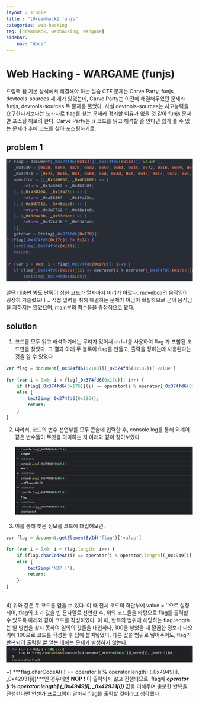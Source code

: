 ```yaml
---
layout : single
title : "[Dreamhack] funjs"
categories: web-hacking
tag: [dreamhack, webhacking, wargame]
sidebar:
    nav: "docs"
---
```


# Web Hacking - WARGAME (funjs)

드림핵 웹 기본 상식에서 해결해야 하는 실습 CTF 문제는 Carve Party, funjs, devtools-sources 세 개가 있었는데, Carve Party는 이전에 해결해두었던 문제라 funjs, devtools-sources 두 문제를 풀었다. 사실 devtools-sources는 사고능력을 요구한다기보다는 노가다로 flag를 찾는 문제라 정리할 이유가 없을 것 같아 funjs 문제만 포스팅 해보려 한다. Carve Party는 js 코드를 읽고 해석할 줄 안다면 쉽게 풀 수 있는 문제라 후에 코드를 찾아 포스팅하기로..
<br>

## problem 1
<img src = "/images/wargame/1.png"><br><br>
일단 대충만 봐도 난독이 심한 코드라 열자마자 머리가 아팠다. movebox의 움직임이 굉장히 거슬렸으나 .. 직접 입력을 취해 해결하는 문제가 아님이 확실하므로 굳이 움직임을 제하지는 않았으며, main부의 함수들을 중점적으로 봤다.

## solution

1) 코드를 모두 읽고 해석하기에는 무리가 있어서 ctrl+f를 사용하여 flag 가 포함된 코드만을 찾았다. 그 결과 아래 두 블록이 flag를 만들고, 출력을 정하는데 사용된다는 것을 알 수 있었다

```javascript
var flag = document[_0x374fd6(0x183)](_0x374fd6(0x182))['value']
```

```javascript
for (var i = 0x0; i < flag[_0x374fd6(0x17c)]; i++) {
    if (flag[_0x374fd6(0x176)](i) == operator[i % operator[_0x374fd6(0x17c)]](_0x4949[i], _0x42931[i])) {} 
    else {
        text2img(_0x374fd6(0x185));
        return;
    }
}
```
2) 따라서, 코드의 변수 선언부를 모두 콘솔에 입력한 후, console.log를 통해 외계어같은 변수들이 무엇을 의미하는 지 아래와 같이 찾아보았다<br><br>
<img src = "/images/wargame/2.png"><br><br>
3) 이를 통해 찾은 정보를 코드에 대입해보면,

```javascript
var flag = document.getElementById('flag')['value']
```

```javascript
for (var i = 0x0; i < flag.length; i++) {
    if (flag.charCodeAt(i) == operator[i % operator.length](_0x4949[i], _0x42931[i])) {} 
    else {
        text2img('NOP !');
        return;
    }
}
```
<br>
4) 위와 같은 두 코드를 얻을 수 있다. 이 때 전체 코드의 하단부에 value = ''으로 설정되어, flag의 초기 값을 빈 문자열로 선언한 후, 위의 코드들을 바탕으로 flag를 출력할 수 있도록 아래와 같이 코드를 작성하였다. 이 때, 반복의 범위에 해당하는 flag.length는 알 방법을 찾지 못하여 임의의 값들을 대입하다, 100을 넣었을 때 깔끔한 정보가 나오기에 100으로 코드를 작성한 후 답에 붙여넣었다. 다른 값을 범위로 넣어주어도, flag가 반복되어 출력될 뿐 얻는 데에는 문제가 발생하지 않는다.<br>

<img src = "/images/wargame/3.png">

+) ***flag.charCodeAt(i) == operator [i % operator.length] (_0x4949[i], _0x42931[i])***인 경우에만 **NOP !** 이 출력되지 않고 진행되므로, flag에 ***operator [i % operator.length] (_0x4949[i], _0x42931[i])*** 값을 더해주며 충분한 반복을 진행한다면 언젠가 프로그램이 알아서 flag를 출력할 것이라고 생각했다